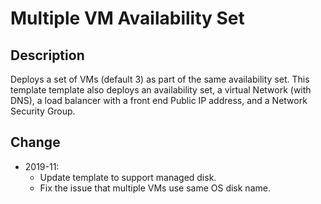 # Multiple VM Availability Set


## Description
Deploys a set of VMs (default 3) as part of the same availability set. This template template also deploys an availability set, a virtual Network (with DNS), a load balancer with a front end Public IP address, and a Network Security Group.

## Change

- 2019-11: 
  - Update template to support managed disk. 
  - Fix the issue that multiple VMs use same OS disk name. 